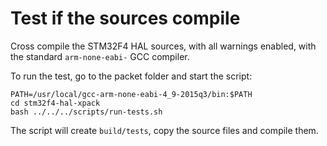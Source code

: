 # Test if the sources compile

Cross compile the STM32F4 HAL sources,
with all warnings enabled, with the standard `arm-none-eabi-` GCC compiler.

To run the test, go to the packet folder and start the script:

```
PATH=/usr/local/gcc-arm-none-eabi-4_9-2015q3/bin:$PATH
cd stm32f4-hal-xpack
bash ../../../scripts/run-tests.sh
```

The script will create `build/tests`, copy the source files and compile them.

